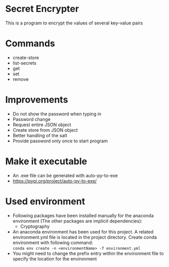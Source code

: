 # Secret Encrypter
This is a program to encrypt the values of several key-value pairs

# Commands
* create-store
* list-secrets
* get <secret-name>
* set <secret-name> <secret-value>
* remove <secret-name>

# Improvements
* Do not show the password when typing in
* Password change
* Request entire JSON object
* Create store from JSON object
* Better handling of the salt
* Provide password only once to start program

# Make it executable
* An .exe file can be generated with auto-py-to-exe
* https://pypi.org/project/auto-py-to-exe/

# Used environment
* Following packages have been installed manually for the anaconda environment (The other packages are implicit dependencies):
    * Cryptography  
* An anaconda environment has been used for this project. A related environment.yml file is located in the project directory. Create conda environment with following command:
<br>`conda env create -n <environmentName> -f environment.yml`
* You might need to change the prefix entry within the environment file to specify the location for the environment